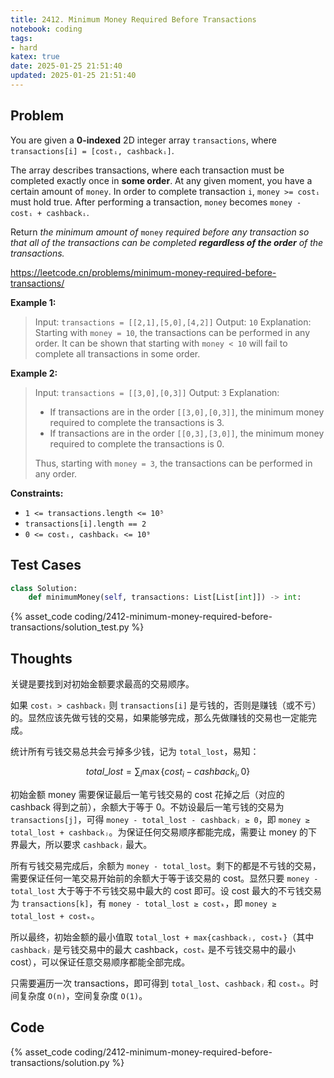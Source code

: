 ```yaml
---
title: 2412. Minimum Money Required Before Transactions
notebook: coding
tags:
- hard
katex: true
date: 2025-01-25 21:51:40
updated: 2025-01-25 21:51:40
---
```

## Problem

You are given a **0-indexed** 2D integer array `transactions`, where `transactions[i] = [costᵢ, cashbackᵢ]`.

The array describes transactions, where each transaction must be completed exactly once in **some order**. At any given moment, you have a certain amount of `money`. In order to complete transaction `i`, `money >= costᵢ` must hold true. After performing a transaction, `money` becomes `money - costᵢ + cashbackᵢ`.

Return _the minimum amount of_ `money` _required before any transaction so that all of the transactions can be completed **regardless of the order** of the transactions._

<https://leetcode.cn/problems/minimum-money-required-before-transactions/>

**Example 1:**

> Input: `transactions = [[2,1],[5,0],[4,2]]`
> Output: `10`
> Explanation:
> Starting with `money = 10`, the transactions can be performed in any order.
> It can be shown that starting with `money < 10` will fail to complete all transactions in some order.

**Example 2:**

> Input: `transactions = [[3,0],[0,3]]`
> Output: `3`
> Explanation:
>
> - If transactions are in the order `[[3,0],[0,3]]`, the minimum money required to complete the transactions is 3.
> - If transactions are in the order `[[0,3],[3,0]]`, the minimum money required to complete the transactions is 0.
>
> Thus, starting with `money = 3`, the transactions can be performed in any order.

**Constraints:**

- `1 <= transactions.length <= 10⁵`
- `transactions[i].length == 2`
- `0 <= costᵢ, cashbackᵢ <= 10⁹`

## Test Cases

``` python
class Solution:
    def minimumMoney(self, transactions: List[List[int]]) -> int:
```

{% asset_code coding/2412-minimum-money-required-before-transactions/solution_test.py %}

## Thoughts

关键是要找到对初始金额要求最高的交易顺序。

如果 `costᵢ > cashbackᵢ` 则 `transactions[i]` 是亏钱的，否则是赚钱（或不亏）的。显然应该先做亏钱的交易，如果能够完成，那么先做赚钱的交易也一定能完成。

统计所有亏钱交易总共会亏掉多少钱，记为 `total_lost`，易知：

$$
total\_lost=\sum_i{\max{\{cost_i-cashback_i,0\}}}
$$

初始金额 money 需要保证最后一笔亏钱交易的 cost 花掉之后（对应的 cashback 得到之前），余额大于等于 0。不妨设最后一笔亏钱的交易为 `transactions[j]`，可得 `money - total_lost - cashbackⱼ ≥ 0`，即 `money ≥ total_lost + cashbackⱼ`。为保证任何交易顺序都能完成，需要让 money 的下界最大，所以要求 `cashbackⱼ` 最大。

所有亏钱交易完成后，余额为 `money - total_lost`。剩下的都是不亏钱的交易，需要保证任何一笔交易开始前的余额大于等于该交易的 cost。显然只要 `money - total_lost` 大于等于不亏钱交易中最大的 cost 即可。设 cost 最大的不亏钱交易为 `transactions[k]`，有 `money - total_lost ≥ costₖ`，即 `money ≥ total_lost + costₖ`。

所以最终，初始金额的最小值取 `total_lost + max{cashbackⱼ, costₖ}`（其中 `cashbackⱼ` 是亏钱交易中的最大 cashback，`costₖ` 是不亏钱交易中的最小 cost），可以保证任意交易顺序都能全部完成。

只需要遍历一次 transactions，即可得到 `total_lost`、`cashbackⱼ` 和 `costₖ`。时间复杂度 `O(n)`，空间复杂度 `O(1)`。

## Code

{% asset_code coding/2412-minimum-money-required-before-transactions/solution.py %}
